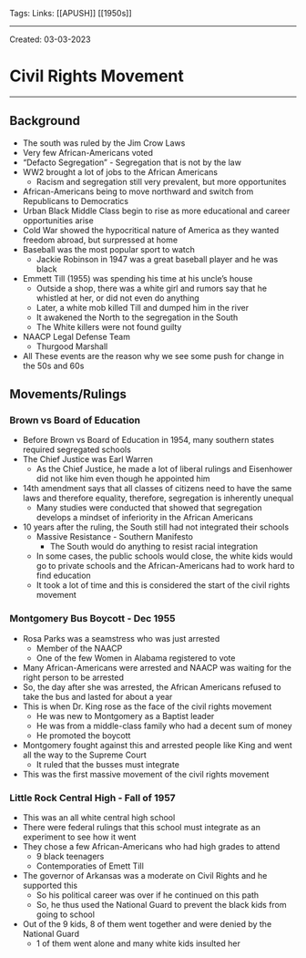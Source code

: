 Tags:
Links: [[APUSH]] [[1950s]]

---
Created: 03-03-2023
# Civil Rights Movement
---

## Background
- The south was ruled by the Jim Crow Laws
- Very few African-Americans voted
- “Defacto Segregation” - Segregation that is not by the law
- WW2 brought a lot of jobs to the African Americans
	- Racism and segregation still very prevalent, but more opportunites
- African-Americans being to move northward and switch from Republicans to Democratics
- Urban Black Middle Class begin to rise as more educational and career opportunities arise
- Cold War showed the hypocritical nature of America as they wanted freedom abroad, but surpressed at home
- Baseball was the most popular sport to watch
	- Jackie Robinson in 1947 was a great baseball player and he was black
- Emmett Till (1955) was spending his time at his uncle’s house
	- Outside a shop, there was a white girl and rumors say that he whistled at her, or did not even do anything
	- Later, a white mob killed Till and dumped him in the river
	- It awakened the North to the segregation in the South
	- The White killers were not found guilty
- NAACP Legal Defense Team
	- Thurgood Marshall
- All These events are the reason why we see some push for change in the 50s and 60s
## Movements/Rulings
### Brown vs Board of Education
- Before Brown vs Board of Education in 1954, many southern states required segregated schools
- The Chief Justice was Earl Warren
	- As the Chief Justice, he made a lot of liberal rulings and Eisenhower did not like him even though he appointed him
- 14th amendment says that all classes of citizens need to have the same laws and therefore equality, therefore, segregation is inherently unequal
	- Many studies were conducted that showed that segregation develops a mindset of inferiority in the African Americans
- 10 years after the ruling, the South still had not integrated their schools
	- Massive Resistance - Southern Manifesto
		- The South would do anything to resist racial integration
	- In some cases, the public schools would close, the white kids would go to private schools and the African-Americans had to work hard to find education
	- It took a lot of time and this is considered the start of the civil rights movement
### Montgomery Bus Boycott - Dec 1955
- Rosa Parks was a seamstress who was just arrested
	- Member of the NAACP
	- One of the few Women in Alabama registered to vote
- Many African-Americans were arrested and NAACP was waiting for the right person to be arrested
- So, the day after she was arrested, the African Americans refused to take the bus and lasted for about a year
- This is when Dr. King rose as the face of the civil rights movement
	- He was new to Montgomery as a Baptist leader
	- He was from a middle-class family who had a decent sum of money
	- He promoted the boycott
- Montgomery fought against this and arrested people like King and went all the way to the Supreme Court
	- It ruled that the busses must integrate
- This was the first massive movement of the civil rights movement
### Little Rock Central High - Fall of 1957
- This was an all white central high school
- There were federal rulings that this school must integrate as an experiment to see how it went
- They chose a few African-Americans who had high grades to attend
	- 9 black teenagers
	- Contemporaties of Emett Till
- The governor of Arkansas was a moderate on Civil Rights and he supported this
	- So his political career was over if he continued on this path
	- So, he thus used the National Guard to prevent the black kids from going to school
- Out of the 9 kids, 8 of them went together and were denied by the National Guard
	- 1 of them went alone and many white kids insulted her